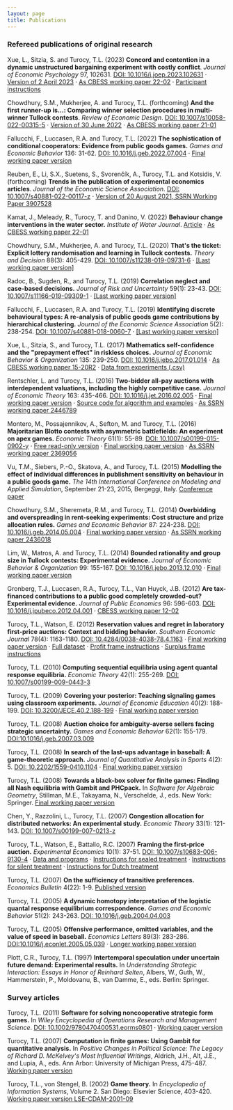 ```yaml
---
layout: page
title: Publications
---
```


### Refereed publications of original research

Xue, L., Sitzia, S. and Turocy, T.L. (2023)
**Concord and contention in a dynamic unstructured bargaining experiment with
costly conflict**.
_Journal of Economic Psychology_ 97, 102631.
[DOI:
10.1016/j.joep.2023.102631](https://doi.org/10.1016/j.joep.2023.102631)
&middot;
<a href="../papers/warf-20230402.pdf">Version of 2 April 2023</a>
&middot;
[As CBESS working paper
22-02](https://ueaeco.github.io/working-papers/papers/cbess/UEA-CBESS-22-02.pdf) &middot;
<a href="../papers/warf-instructions.pdf">Participant instructions</a>

Chowdhury, S.M., Mukherjee, A. and Turocy, T.L. (forthcoming)
**And the first runner-up is...:
Comparing winner selection procedures in multi-winner Tullock
contests**.
_Review of Economic Design_.
[DOI: 10.1007/s10058-022-00315-5](https://link.springer.com/article/10.1007/s10058-022-00315-5)
&middot;
<a href="../papers/mwin-20220630.pdf">Version of 30 June 2022</a>
&middot;
<a href="https://ideas.repec.org/p/uea/wcbess/21-01.html">As CBESS
working paper 21-01</a>

Fallucchi, F., Luccasen, R.A. and Turocy, T.L. (2022)
**The sophistication of conditional cooperators:
Evidence from public goods games.**
_Games and Economic Behavior_ 136: 31-62.
[DOI: 10.1016/j.geb.2022.07.004](https://doi.org/10.1016/j.geb.2022.07.004)
&middot;
<a href="../papers/compsub-20220113.pdf">Final working paper version</a>

Reuben, E., Li, S.X., Suetens, S., Svorenčík, A., Turocy, T.L. and
Kotsidis, V. (forthcoming)
**Trends in the publication of experimental economics articles**.
_Journal of the Economic Science Association_.
[DOI: 10.1007/s40881-022-00117-z](https://doi.org/10.1007/s40881-022-00117-z)
&middot;
<a
href="https://papers.ssrn.com/sol3/papers.cfm?abstract_id=3907528">Version
of 20 August 2021, SSRN Working Paper 3907528</a>

Kamat, J., Meleady, R., Turocy, T. and Danino, V. (2022)
**Behaviour change interventions in the water sector.**
_Institute of Water Journal_.
[Article](https://library.myebook.com/InstituteofWaterMagazine/journal-summer-2022/4093/)
&middot;
[As CBESS working paper 22-01](https://ueaeco.github.io/working-papers/papers/cbess/UEA-CBESS-22-01.pdf)

Chowdhury, S.M., Mukherjee, A. and Turocy, T.L. (2020)
**That's the ticket: Explicit lottery randomisation and learning in
Tullock contests.**
_Theory and Decision_ 88(3): 405-429.
[DOI: 10.1007/s11238-019-09731-6](http://dx.doi.org/10.1007/s11238-019-09731-6)
&middot;
<a href="../papers/ticket-20191009.pdf">[Last working paper version]</a>

Radoc, B., Sugden, R., and Turocy, T.L.  (2019)
**Correlation neglect and case-based decisions.**
_Journal of Risk and Uncertainty_ 59(1): 23-43.
[DOI: 10.1007/s11166-019-09309-1](http://dx.doi.org/10.1007/s11166-019-09309-1)
&middot;
<a href="../papers/ccd-20180924.pdf">[Last working paper version]</a>

Fallucchi, F., Luccasen, R.A. and Turocy, T.L. (2019)
**Identifying discrete behavioural types:
A re-analysis of public goods game contributions by hierarchical
clustering.**
_Journal of the Economic Science Association_ 5(2): 238-254.
[DOI: 10.1007/s40881-018-0060-7](http://dx.doi.org/10.1007/s40881-018-0060-7)
&middot;
<a href="../papers/reclass-20181009.pdf">[Last working paper version]</a>

Xue, L., Sitzia, S., and Turocy, T.L. (2017)
**Mathematics self-confidence and the &quot;prepayment effect&quot; in riskless
choices.**
_Journal of Economic Behavior & Organization_ 135: 239-250.
[DOI: 10.1016/j.jebo.2017.01.014](http://dx.doi.org/10.1016/j.jebo.2017.01.014)
&middot;
[As CBESS working paper 15-20R2](https://www.uea.ac.uk/documents/166500/14307614/CBESS-15-20R.pdf/08186cb1-d92a-4c3b-9bc6-657f824da5ec)
&middot;
[Data from experiments (.csv)](../papers/mapc-data.csv)

Rentschler, L. and Turocy, T.L. (2016)
**Two-bidder all-pay auctions with interdependent valuations,
including the highly competitive case.**
_Journal of Economic Theory_ 163: 435-466.
[DOI: 10.1016/j.jet.2016.02.005](http://dx.doi.org/10.1016/j.jet.2016.02.005)
&middot;
[Final working paper version](../papers/allpay-20151124.pdf)
&middot;
[Source code for algorithm and examples](../papers/allpay-source-20150608.zip)
&middot;
[As SSRN working paper 2446789](http://ssrn.com/abstract=2446789)

Montero, M., Possajennikov, A., Sefton, M. and Turocy, T.L. (2016)
**Majoritarian Blotto contests with asymmetric battlefields: An
experiment on apex games.**
_Economic Theory_ 61(1): 55-89.
<a href="http://dx.doi.org/10.1007/s00199-015-0902-y">DOI:
10.1007/s00199-015-0902-y</a>
&middot;
<a href="http://rdcu.be/mQ4B">Free read-only version</a>
&middot;
<a href="../papers/mpst-20150730.pdf">Final working paper version</a>
&middot;
<a href="http://ssrn.com/abstract=2369056">As SSRN working paper 2369056</a>

Vu, T.M., Siebers, P.-O., Skatova, A., and Turocy, T.L. (2015)
**Modelling the effect of individual differences in publishment
sensitivity on behaviour in a public goods game.**
_The 14th International Conference on Modeling and Applied
Simulation_, September 21-23, 2015, Bergeggi, Italy.
<a href="../papers/mas2015.pdf">Conference paper</a>

Chowdhury, S.M., Sheremeta, R.M., and Turocy, T.L. (2014)
**Overbidding and overspreading in rent-seeking experiments: Cost
  structure and prize allocation rules.**
_Games and Economic Behavior_ 87: 224-238.
<a href="http://dx.doi.org/10.1016/j.geb.2014.05.004">DOI:
10.1016/j.geb.2014.05.004</a>
&middot;
<a href="../papers/spread-20140512.pdf">Final working paper version</a>
&middot;
<a href="http://ssrn.com/abstract=2436018">As SSRN working paper 2436018</a>

Lim, W., Matros, A. and Turocy, T.L. (2014)
**Bounded rationality and group size in Tullock contests: Experimental
evidence.**
_Journal of Economic Behavior &amp; Organization_ 99: 155-167.
<a
href="http://dx.doi.org/10.1016/j.jebo.2013.12.010">DOI: 10.1016/j.jebo.2013.12.010</a>
&middot;
<a href="../papers/lotteries-20130827.pdf">Final working paper version</a>

Gronberg, T.J., Luccasen, R.A., Turocy, T.L., Van Huyck, J.B. (2012)
**Are tax-financed contributions to a public good completely crowded-out?
Experimental evidence.**
_Journal of Public Economics_ 96: 596-603.
<a href="http://dx.doi.org/10.1016/j.jpubeco.2012.04.001">DOI:
10.1016/j.jpubeco.2012.04.001</a>
&middot;
<a href="http://www.uea.ac.uk/documents/166500/0/CBESS-12-02x.pdf">CBESS
  working paper 12-02</a>

Turocy, T.L., Watson, E. (2012)
**Reservation values and regret in laboratory first-price auctions: Context and bidding
behavior.**
_Southern Economic Journal_ 78(4): 1163-1180.
<a
href="http://dx.doi.org/10.4284/0038-4038-78.4.1163">DOI: 10.4284/0038-4038-78.4.1163</a>
&middot;
  <a href="../papers/revframe.pdf">Final working paper version</a> &middot;
  <a href="../papers/revframe-alldata.csv">Full dataset</a> &middot;
  <a href="../papers/inssealed.zip">Profit frame instructions</a> &middot;
  <a href="../papers/ins-rev-sealed.zip">Surplus frame instructions</a>

Turocy, T.L. (2010)
**Computing sequential equilibria using agent quantal response
equilibria.**
_Economic Theory_ 42(1): 255-269.
<a href="http://www.springerlink.com/content/fp14237720430057/">DOI: 10.1007/s00199-009-0443-3</a>

Turocy, T.L. (2009)
**Covering your posterior: Teaching signaling games using classroom
experiments.**
_Journal of Economic Education_ 40(2): 188-199.
<a
   href="http://www.tandfonline.com/doi/abs/10.3200/JECE.40.2.188-199">DOI:
   10.3200/JECE.40.2.188-199</a>
   &middot;
 <a href="../papers/sigteach.pdf">Final working paper version</a>

Turocy, T.L. (2008)
**Auction choice for ambiguity-averse sellers facing strategic
uncertainty.**
_Games and Economic Behavior_ 62(1): 155-179.
<a
   href="http://dx.doi.org/10.1016/j.geb.2007.03.009">DOI:10.1016/j.geb.2007.03.009</a>

Turocy, T.L. (2008)
**In search of the last-ups advantage in baseball: A game-theoretic
approach.**
_Journal of Quantitative Analysis in Sports_ 4(2): 5.
<a href="http://dx.doi.org/10.2202/1559-0410.1104">DOI:
  10.2202/1559-0410.1104</a> &middot;
<a href="../papers/batfirst.pdf">Final working paper version</a>

Turocy, T.L. (2008)
**Towards a black-box solver for finite games: Finding all Nash
equilibria with Gambit and PHCpack.**
In _Software for Algebraic Geometry_,
Stillman, M.E., Takayama, N., Verschelde, J., eds. New York: Springer.
<a href="../papers/enumpoly.pdf">Final working paper version</a>

Chen, Y., Razzolini, L., Turocy, T.L. (2007)
**Congestion allocation for distributed networks: An experimental
study.**
_Economic Theory_ 33(1): 121-143.
<a href="http://dx.doi.org/10.1007/s00199-007-0213-z">DOI: 10.1007/s00199-007-0213-z</a>

Turocy, T.L., Watson, E., Battalio, R.C. (2007)
**Framing the  first-price auction.**
_Experimental Economics_ 10(1): 37-51.
<a href="http://dx.doi.org/10.1007/s10683-006-9130-4">DOI:
  10.1007/s10683-006-9130-4</a> &middot;
<a href="../papers/isoauction-data.zip">Data and programs</a> &middot;
<a href="../papers/inssealed.zip">Instructions for sealed treatment</a> &middot;
<a href="../papers/inssilent.zip">Instructions for silent treatment</a> &middot;
<a href="../papers/insdutch.zip">Instructions for Dutch treatment</a>

Turocy, T.L. (2007) **On the sufficiency of transitive preferences.**
_Economics Bulletin_ 4(22): 1-9.
<a
  href="http://www.accessecon.com/includes/CountdownloadPDF.aspx?PaperID=EB-07D00006">Published version</a>

Turocy, T.L. (2005)
**A dynamic homotopy interpretation of the logistic quantal response
equilibrium correspondence.**
_Games and Economic Behavior_ 51(2): 243-263.
<a href="http://dx.doi.org/10.1016/j.geb.2004.04.003">DOI: 10.1016/j.geb.2004.04.003</a>

Turocy, T.L. (2005) **Offensive performance, omitted variables, and the
value of speed in baseball.**
_Economics Letters_ 89(3): 283-286.
<a href="http://dx.doi.org/10.1016/j.econlet.2005.05.039">DOI:10.1016/j.econlet.2005.05.039</a>
 &middot;
<a href="../papers/runest.pdf">Longer working paper version</a>

Plott, C.R., Turocy, T.L. (1997)
**Intertemporal speculation under uncertain future demand:
Experimental results.**
In _Understanding Strategic Interaction: Essays in Honor of Reinhard
Selten_,
Albers, W., Guth, W., Hammerstein, P., Moldovanu, B., van Damme, E.,
eds.
Berlin: Springer.


### Survey articles

Turocy, T.L. (2011)
**Software for solving noncooperative strategic form games.**
In _Wiley Encyclopedia of Operations Research and Management Science_.
<a href="http://dx.doi.org/10.1002/9780470400531.eorms0801">DOI:
10.1002/9780470400531.eorms0801</a>
&middot;
<a href="papers/solving-ncsf.pdf">Working paper version</a>

Turocy, T.L. (2007)
**Computation in finite games: Using Gambit for quantitative analysis.**
In _Positive Changes in Political Science: The Legacy of Richard
D. McKelvey's Most Influential Writings_,
Aldrich, J.H., Alt, J.E., and Lupia, A., eds.
Ann Arbor: University of Michigan Press, 475-487.
<a href="papers/equcomp.pdf">Working paper version</a>

Turocy, T.L., von Stengel, B. (2002)
**Game theory.**
In _Encyclopedia of Information Systems_, Volume 2. San Diego:
Elsevier Science, 403-420.
<a
  href="http://www.cdam.lse.ac.uk/Reports/Abstracts/cdam-2001-09.html">
Working paper version LSE-CDAM-2001-09</a>

